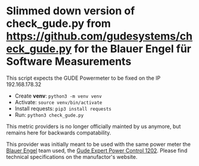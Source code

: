 Slimmed down version of check_gude.py from https://github.com/gudesystems/check_gude.py
for the Blauer Engel für Software Measurements
===============

This script expects the GUDE Powermeter to be fixed on the IP 192.168.178.32

- Create **venv**: `python3 -m venv venv`
- Activate: `source venv/bin/activate`
- Install requests: `pip3 install requests`
- Run: `python3 check_gude.py`


This metric providers is no longer officially mainted by us anymore, but remains here for backwards compatability.

This provider was initially meant to be used with the same power meter the [Blauer Engel](https://eco.kde.org/blog/2022-05-30-sprint-lab-setup/) team used, the [Gude Expert Power Control 1202](https://gude-systems.com/en/products/expert-power-control-1202/). Please find technical specifications on the manufactor's website.